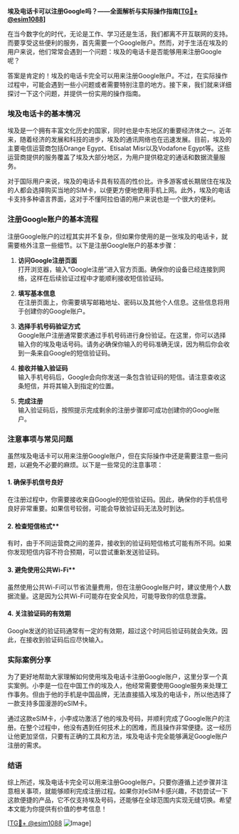 **埃及电话卡可以注册Google吗？——全面解析与实际操作指南[[TG💪+ @esim1088](https://t.me/s/esim1088)]**

在当今数字化的时代，无论是工作、学习还是生活，我们都离不开互联网的支持。而要享受这些便利的服务，首先需要一个Google账户。然而，对于生活在埃及的用户来说，他们常常会遇到一个问题：埃及的电话卡是否能够用来注册Google呢？

答案是肯定的！埃及的电话卡完全可以用来注册Google账户。不过，在实际操作过程中，可能会遇到一些小问题或者需要特别注意的地方。接下来，我们就来详细探讨一下这个问题，并提供一份实用的操作指南。

### 埃及电话卡的基本情况

埃及是一个拥有丰富文化历史的国家，同时也是中东地区的重要经济体之一。近年来，随着经济的发展和科技的进步，埃及的通讯网络也在迅速发展。目前，埃及的主要电信运营商包括Orange Egypt、Etisalat Misr以及Vodafone Egypt等。这些运营商提供的服务覆盖了埃及大部分地区，为用户提供稳定的通话和数据流量服务。

对于国际用户来说，埃及的电话卡具有较高的性价比。许多游客或长期居住在埃及的人都会选择购买当地的SIM卡，以便更方便地使用手机上网。此外，埃及的电话卡支持多种语言界面，这对于不懂阿拉伯语的用户来说也是一个很大的便利。

### 注册Google账户的基本流程

注册Google账户的过程其实并不复杂，但如果你使用的是一张埃及的电话卡，就需要格外注意一些细节。以下是注册Google账户的基本步骤：

1. **访问Google注册页面**  
   打开浏览器，输入“Google注册”进入官方页面。确保你的设备已经连接到网络，这样在后续验证过程中才能顺利接收短信验证码。

2. **填写基本信息**  
   在注册页面上，你需要填写邮箱地址、密码以及其他个人信息。这些信息将用于创建你的Google账户。

3. **选择手机号码验证方式**  
   Google账户注册通常要求通过手机号码进行身份验证。在这里，你可以选择输入你的埃及电话号码。请务必确保你输入的号码准确无误，因为稍后你会收到一条来自Google的短信验证码。

4. **接收并输入验证码**  
   输入手机号码后，Google会向你发送一条包含验证码的短信。请注意查收这条短信，并将其输入到指定的位置。

5. **完成注册**  
   输入验证码后，按照提示完成剩余的注册步骤即可成功创建你的Google账户。

### 注意事项与常见问题

虽然埃及电话卡可以用来注册Google账户，但在实际操作中还是需要注意一些问题，以避免不必要的麻烦。以下是一些常见的注意事项：

#### 1. 确保手机信号良好  
在注册过程中，你需要接收来自Google的短信验证码。因此，确保你的手机信号良好非常重要。如果信号较弱，可能会导致验证码无法及时到达。

#### 2. 检查短信格式**  
有时，由于不同运营商之间的差异，接收到的验证码短信格式可能有所不同。如果你发现短信内容不符合预期，可以尝试重新发送验证码。

#### 3. 避免使用公共Wi-Fi**  
虽然使用公共Wi-Fi可以节省流量费用，但在注册Google账户时，建议使用个人数据流量。这是因为公共Wi-Fi可能存在安全风险，可能导致你的信息泄露。

#### 4. 关注验证码的有效期  
Google发送的验证码通常有一定的有效期，超过这个时间后验证码就会失效。因此，在接收到验证码后应尽快输入。

### 实际案例分享

为了更好地帮助大家理解如何使用埃及电话卡注册Google账户，这里分享一个真实案例。小李是一位在中国工作的埃及人，他经常需要使用Google服务来处理工作事务。但由于他的手机是中国品牌，无法直接插入埃及的电话卡，所以他选择了一款支持多国漫游的eSIM卡。

通过这款eSIM卡，小李成功激活了他的埃及号码，并顺利完成了Google账户的注册。在整个过程中，他没有遇到任何技术上的困难，而且操作非常便捷。这一经历让他更加坚信，只要有正确的工具和方法，埃及电话卡完全能够满足Google账户注册的需求。

### 结语

综上所述，埃及电话卡完全可以用来注册Google账户。只要你遵循上述步骤并注意相关事项，就能够顺利完成注册过程。如果你对eSIM卡感兴趣，不妨尝试一下这款便捷的产品，它不仅支持埃及号码，还能够在全球范围内实现无缝切换。希望本文能为你提供有价值的参考信息！

[[TG💪+ @esim1088](https://t.me/s/esim1088) ![Image](https://i.postimg.cc/4NQfJmqS/Snipaste-2025-05-13-00-14-12.png)]